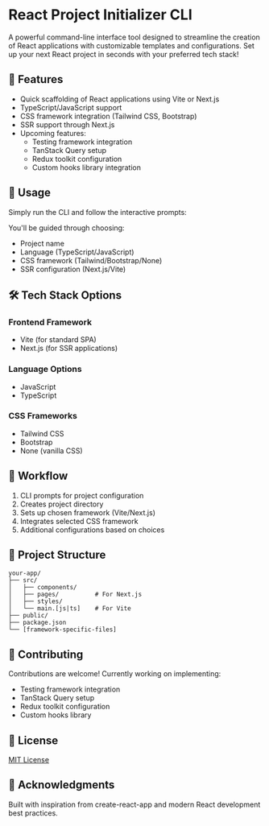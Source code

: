 # React Project Initializer CLI

A powerful command-line interface tool designed to streamline the creation of React applications with customizable templates and configurations. Set up your next React project in seconds with your preferred tech stack!

## 🚀 Features

- Quick scaffolding of React applications using Vite or Next.js
- TypeScript/JavaScript support
- CSS framework integration (Tailwind CSS, Bootstrap)
- SSR support through Next.js
- Upcoming features:
  - Testing framework integration
  - TanStack Query setup
  - Redux toolkit configuration
  - Custom hooks library integration

## 🎯 Usage

Simply run the CLI and follow the interactive prompts:

You'll be guided through choosing:
- Project name
- Language (TypeScript/JavaScript)
- CSS framework (Tailwind/Bootstrap/None)
- SSR configuration (Next.js/Vite)

## 🛠️ Tech Stack Options

### Frontend Framework
- Vite (for standard SPA)
- Next.js (for SSR applications)

### Language Options
- JavaScript
- TypeScript

### CSS Frameworks
- Tailwind CSS
- Bootstrap
- None (vanilla CSS)

## 🔄 Workflow

1. CLI prompts for project configuration
2. Creates project directory
3. Sets up chosen framework (Vite/Next.js)
4. Integrates selected CSS framework
5. Additional configurations based on choices

## 🧩 Project Structure

```
your-app/
├── src/
│   ├── components/
│   ├── pages/          # For Next.js
│   ├── styles/
│   └── main.[js|ts]    # For Vite
├── public/
├── package.json
└── [framework-specific-files]
```

## 🤝 Contributing

Contributions are welcome! Currently working on implementing:
- Testing framework integration
- TanStack Query setup
- Redux toolkit configuration
- Custom hooks library

## 📝 License

[MIT License](LICENSE)

## 🙏 Acknowledgments

Built with inspiration from create-react-app and modern React development best practices.
